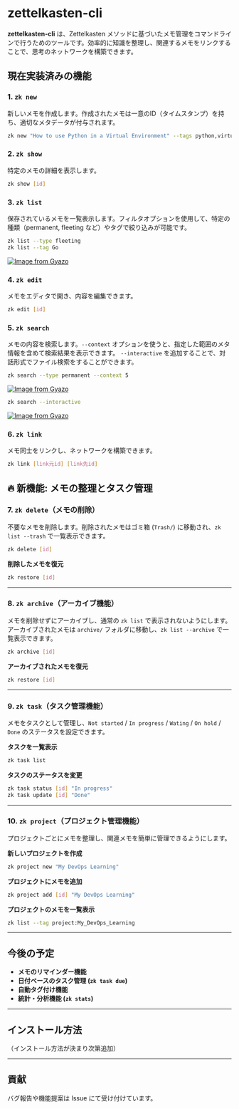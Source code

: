 # zettelkasten-cli

**zettelkasten-cli** は、Zettelkasten メソッドに基づいたメモ管理をコマンドラインで行うためのツールです。効率的に知識を整理し、関連するメモをリンクすることで、思考のネットワークを構築できます。

## 現在実装済みの機能

### 1. `zk new`
新しいメモを作成します。作成されたメモは一意のID（タイムスタンプ）を持ち、適切なメタデータが付与されます。

```sh
zk new "How to use Python in a Virtual Environment" --tags python,virtual-env
```

### 2. `zk show`
特定のメモの詳細を表示します。

```sh
zk show [id]
```

### 3. `zk list`
保存されているメモを一覧表示します。フィルタオプションを使用して、特定の種類（permanent, fleeting など）やタグで絞り込みが可能です。

```sh
zk list --type fleeting
zk list --tag Go
```
[![Image from Gyazo](https://i.gyazo.com/312c59c747b580254621c9f590d68fa8.png)](https://gyazo.com/312c59c747b580254621c9f590d68fa8)


### 4. `zk edit`
メモをエディタで開き、内容を編集できます。

```sh
zk edit [id]
```

### 5. `zk search`
メモの内容を検索します。`--context` オプションを使うと、指定した範囲のメタ情報を含めて検索結果を表示できます。
`--interactive` を追加することで、対話形式でファイル検索をすることができます。

```sh
zk search --type permanent --context 5
```
[![Image from Gyazo](https://i.gyazo.com/80f1085b56d9e6682af7e24c4cd1bbd9.png)](https://gyazo.com/80f1085b56d9e6682af7e24c4cd1bbd9)

```sh
zk search --interactive
```
[![Image from Gyazo](https://i.gyazo.com/59e6deccaf586bb5156bb6ab5599c6d3.png)](https://gyazo.com/59e6deccaf586bb5156bb6ab5599c6d3)


### 6. `zk link`
メモ同士をリンクし、ネットワークを構築できます。

```sh
zk link [link元id] [link先id]
```

## 🔥 **新機能: メモの整理とタスク管理**
### **7. `zk delete`（メモの削除）**
不要なメモを削除します。削除されたメモはゴミ箱 (`Trash/`) に移動され、`zk list --trash` で一覧表示できます。

```sh
zk delete [id]
```

**削除したメモを復元**
```sh
zk restore [id]
```

---

### **8. `zk archive`（アーカイブ機能）**
メモを削除せずにアーカイブし、通常の `zk list` で表示されないようにします。  
アーカイブされたメモは `archive/` フォルダに移動し、`zk list --archive` で一覧表示できます。

```sh
zk archive [id]
```

**アーカイブされたメモを復元**
```sh
zk restore [id]
```

---

### **9. `zk task`（タスク管理機能）**
メモをタスクとして管理し、`Not started` / `In progress` / `Wating` / `On hold` / `Done` のステータスを設定できます。

**タスクを一覧表示**
```sh
zk task list
```

**タスクのステータスを変更**
```sh
zk task status [id] "In progress"
zk task update [id] "Done"
```

---

### **10. `zk project`（プロジェクト管理機能）**
プロジェクトごとにメモを整理し、関連メモを簡単に管理できるようにします。

**新しいプロジェクトを作成**
```sh
zk project new "My DevOps Learning"
```

**プロジェクトにメモを追加**
```sh
zk project add [id] "My DevOps Learning"
```

**プロジェクトのメモを一覧表示**
```sh
zk list --tag project:My_DevOps_Learning
```

---

## **今後の予定**
- **メモのリマインダー機能**
- **日付ベースのタスク管理 (`zk task due`)**
- **自動タグ付け機能**
- **統計・分析機能 (`zk stats`)**

---

## **インストール方法**
（インストール方法が決まり次第追加）

---

## **貢献**
バグ報告や機能提案は Issue にて受け付けています。
